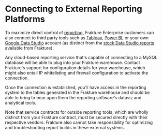 # Connecting to External Reporting Platforms

To maximize direct control of [reporting](reports/reports_frakture), Frakture Enterprise customers can also connect to third party tools such as [Tableau](http://www.tableau.com), [Power BI](http://powerbi.microsoft.com), or your own [Google Data Studio](http://datastudio.google.com) account (as distinct from the [stock Data Studio reports](reports/reports_gds) available from Frakture).

Any cloud-based reporting service that's capable of connecting to a MySQL database will be able to plug into your Frakture warehouse. Contact Frakture's support for configuration details for your warehouse, which might also entail IP whitelisting and firewall configuration to activate the connection.

Once the connection is established, you'll have access in the reporting system to the tables generated in the Frakture warehouse and should be able to bring to bear upon them the reporting software's dataviz and analytical tools.

Note that service contracts for outside reporting tools, which are wholly distinct from your Frakture contract, must be secured directly with their respective vendors. Frakture also cannot take responsibility for optimizing and troubleshooting report builds in these external systems.
